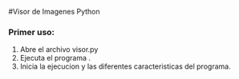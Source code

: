 #Visor de Imagenes Python

### Primer uso:

1. Abre el archivo visor.py
2. Ejecuta el programa .
3. Inicia la ejecucion y las diferentes caracteristicas del programa.
